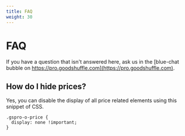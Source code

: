 ```yaml
---
title: FAQ
weight: 30
---
```


# FAQ

If you have a question that isn't answered here, ask us in the [blue-chat bubble on https://pro.goodshuffle.com](https://pro.goodshuffle.com).

## How do I hide prices?

Yes, you can disable the display of all price related elements using this snippet of CSS.

```
.gspro-o-price {
  display: none !important;
}
```

